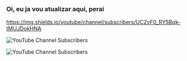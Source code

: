 ### Oi, eu ja vou atualizar aqui, perai

https://img.shields.io/youtube/channel/subscribers/UC2vF0_RY5Bqk-tMUJDokHNA

![YouTube Channel Subscribers](https://img.shields.io/youtube/channel/subscribers/UC2vF0_RY5Bqk-tMUJDokHNA)

<img alt="YouTube Channel Subscribers" src="https://img.shields.io/youtube/channel/subscribers/UC2vF0_RY5Bqk-tMUJDokHNA">

